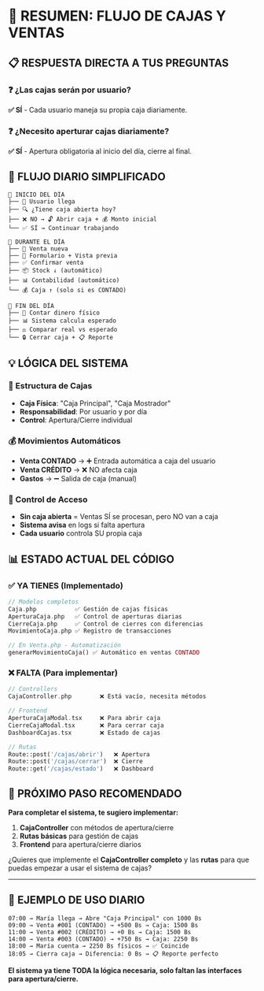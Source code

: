 # 🎯 RESUMEN: FLUJO DE CAJAS Y VENTAS

## 📋 RESPUESTA DIRECTA A TUS PREGUNTAS

### ❓ **¿Las cajas serán por usuario?**

**✅ SÍ** - Cada usuario maneja su propia caja diariamente.

### ❓ **¿Necesito aperturar cajas diariamente?**

**✅ SÍ** - Apertura obligatoria al inicio del día, cierre al final.

## 🔄 FLUJO DIARIO SIMPLIFICADO

```
🌅 INICIO DEL DÍA
├── 👤 Usuario llega
├── 🔍 ¿Tiene caja abierta hoy?
├── ❌ NO → 🔓 Abrir caja + 💰 Monto inicial
└── ✅ SÍ → Continuar trabajando

💼 DURANTE EL DÍA
├── 🛒 Venta nueva
├── 📝 Formulario + Vista previa
├── ✅ Confirmar venta
├── 📦 Stock ↓ (automático)
├── 📊 Contabilidad (automático)
└── 💰 Caja ↑ (solo si es CONTADO)

🌆 FIN DEL DÍA  
├── 🧮 Contar dinero físico
├── 📊 Sistema calcula esperado
├── ⚖️ Comparar real vs esperado
└── 🔒 Cerrar caja + 📋 Reporte
```

## 💡 LÓGICA DEL SISTEMA

### **🏦 Estructura de Cajas**

- **Caja Física**: "Caja Principal", "Caja Mostrador"
- **Responsabilidad**: Por usuario y por día
- **Control**: Apertura/Cierre individual

### **💰 Movimientos Automáticos**

- **Venta CONTADO** → ➕ Entrada automática a caja del usuario
- **Venta CRÉDITO** → ❌ NO afecta caja
- **Gastos** → ➖ Salida de caja (manual)

### **🔐 Control de Acceso**

- **Sin caja abierta** = Ventas SÍ se procesan, pero NO van a caja
- **Sistema avisa** en logs si falta apertura
- **Cada usuario** controla SU propia caja

## 📊 ESTADO ACTUAL DEL CÓDIGO

### ✅ **YA TIENES (Implementado)**

```php
// Modelos completos
Caja.php           ✅ Gestión de cajas físicas
AperturaCaja.php   ✅ Control de aperturas diarias
CierreCaja.php     ✅ Control de cierres con diferencias
MovimientoCaja.php ✅ Registro de transacciones

// En Venta.php - Automatización
generarMovimientoCaja() ✅ Automático en ventas CONTADO
```

### ❌ **FALTA (Para implementar)**

```php
// Controllers
CajaController.php        ❌ Está vacío, necesita métodos

// Frontend  
AperturaCajaModal.tsx     ❌ Para abrir caja
CierreCajaModal.tsx       ❌ Para cerrar caja
DashboardCajas.tsx        ❌ Estado de cajas

// Rutas
Route::post('/cajas/abrir')   ❌ Apertura
Route::post('/cajas/cerrar')  ❌ Cierre
Route::get('/cajas/estado')   ❌ Dashboard
```

## 🚀 PRÓXIMO PASO RECOMENDADO

**Para completar el sistema, te sugiero implementar:**

1. **CajaController** con métodos de apertura/cierre
2. **Rutas básicas** para gestión de cajas  
3. **Frontend** para apertura/cierre diarios

¿Quieres que implemente el **CajaController completo** y las **rutas** para que puedas empezar a usar el sistema de cajas?

---

## 📱 EJEMPLO DE USO DIARIO

```
07:00 → María llega → Abre "Caja Principal" con 1000 Bs
09:00 → Venta #001 (CONTADO) → +500 Bs → Caja: 1500 Bs
11:00 → Venta #002 (CRÉDITO) → +0 Bs → Caja: 1500 Bs  
14:00 → Venta #003 (CONTADO) → +750 Bs → Caja: 2250 Bs
18:00 → María cuenta → 2250 Bs físicos → ✅ Coincide
18:05 → Cierra caja → Diferencia: 0 Bs → 📋 Reporte perfecto
```

**El sistema ya tiene TODA la lógica necesaria, solo faltan las interfaces para apertura/cierre.**
